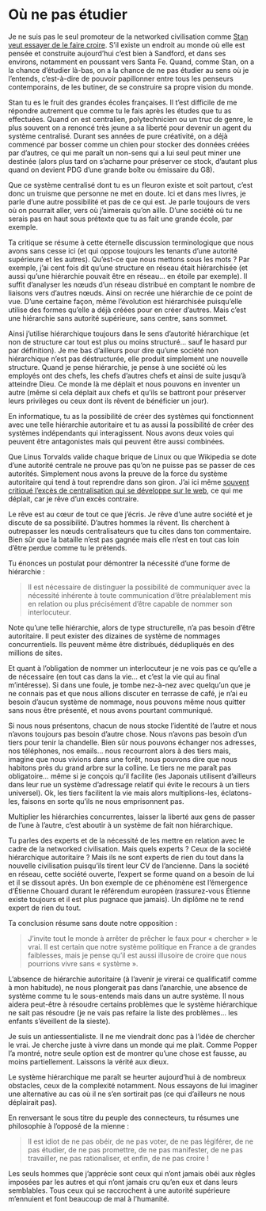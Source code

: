 # Où ne pas étudier

Je ne suis pas le seul promoteur de la networked civilisation comme [Stan veut essayer de le faire croire](https://tcrouzet.com/2008/05/11/non-je-n%e2%80%99ai-pas-arrete-de-bloguer/#comment-54584). S’il existe un endroit au monde où elle est pensée et construite aujourd’hui c’est bien à Sandford, et dans ses environs, notamment en poussant vers Santa Fe. Quand, comme Stan, on a la chance d’étudier là-bas, on a la chance de ne pas étudier au sens où je l’entends, c’est-à-dire de pouvoir papillonner entre tous les penseurs contemporains, de les butiner, de se construire sa propre vision du monde.

Stan tu es le fruit des grandes écoles françaises. Il t’est difficile de me répondre autrement que comme tu le fais après les études que tu as effectuées. Quand on est centralien, polytechnicien ou un truc de genre, le plus souvent on a renoncé très jeune a sa liberté pour devenir un agent du système centralisé. Durant ses années de pure créativité, on a déjà commencé par bosser comme un chien pour stocker des données créées par d’autres, ce qui me paraît un non-sens qui a lui seul peut miner une destinée (alors plus tard on s’acharne pour préserver ce stock, d’autant plus quand on devient PDG d’une grande boîte ou émissaire du G8).

Que ce système centralisé dont tu es un fleuron existe et soit partout, c’est donc un truisme que personne ne met en doute. Ici et dans mes livres, je parle d’une autre possibilité et pas de ce qui est. Je parle toujours de vers où on pourrait aller, vers où j’aimerais qu’on aille. D’une société où tu ne serais pas en haut sous prétexte que tu as fait une grande école, par exemple.

Ta critique se résume à cette éternelle discussion terminologique que nous avons sans cesse ici (et qui oppose toujours les tenants d’une autorité supérieure et les autres). Qu’est-ce que nous mettons sous les mots ? Par exemple, j’ai cent fois dit qu’une structure en réseau était hiérarchisée (et aussi qu’une hiérarchie pouvait être en réseau… en étoile par exemple). Il suffit d’analyser les nœuds d’un réseau distribué en comptant le nombre de liaisons vers d’autres nœuds. Ainsi on recrée une hiérarchie de ce point de vue. D’une certaine façon, même l’évolution est hiérarchisée puisqu’elle utilise des formes qu’elle a déjà créées pour en créer d’autres. Mais c’est une hiérarchie sans autorité supérieure, sans centre, sans sommet.

Ainsi j’utilise hiérarchique toujours dans le sens d’autorité hiérarchique (et non de structure car tout est plus ou moins structuré… sauf le hasard pur par définition). Je me bas d’ailleurs pour dire qu’une société non hiérarchique n’est pas déstructurée, elle produit simplement une nouvelle structure. Quand je pense hiérarchie, je pense à une société où les employés ont des chefs, les chefs d’autres chefs et ainsi de suite jusqu’à atteindre Dieu. Ce monde là me déplait et nous pouvons en inventer un autre (même si cela déplait aux chefs et qu’ils se battront pour préserver leurs privilèges ou ceux dont ils rêvent de bénéficier un jour).

En informatique, tu as la possibilité de créer des systèmes qui fonctionnent avec une telle hiérarchie autoritaire et tu as aussi la possibilité de créer des systèmes indépendants qui interagissent. Nous avons deux voies qui peuvent être antagonistes mais qui peuvent être aussi combinées.

Que Linus Torvalds valide chaque brique de Linux ou que Wikipedia se dote d’une autorité centrale ne prouve pas qu’on ne puisse pas se passer de ces autorités. Simplement nous avons la preuve de la force du système autoritaire qui tend à tout reprendre dans son giron. J’ai ici même [souvent critiqué l’excès de centralisation qui se développe sur le web](https://tcrouzet.com/2007/07/09/hypercentralisation/), ce qui me déplait, car je rêve d’un excès contraire.

Le rêve est au cœur de tout ce que j’écris. Je rêve d’une autre société et je discute de sa possibilité. D’autres hommes la rêvent. Ils cherchent à outrepasser les nœuds centralisateurs que tu cites dans ton commentaire. Bien sûr que la bataille n’est pas gagnée mais elle n’est en tout cas loin d’être perdue comme tu le prétends.

Tu énonces un postulat pour démontrer la nécessité d’une forme de hiérarchie :

> Il est nécessaire de distinguer la possibilité de communiquer avec la nécessité inhérente à toute communication d’être préalablement mis en relation ou plus précisément d’être capable de nommer son interlocuteur.

Note qu’une telle hiérarchie, alors de type structurelle, n’a pas besoin d’être autoritaire. Il peut exister des dizaines de système de nommages concurrentiels. Ils peuvent même être distribués, dédupliqués en des millions de sites.

Et quant à l’obligation de nommer un interlocuteur je ne vois pas ce qu’elle a de nécessaire (en tout cas dans la vie… et c’est la vie qui au final m’intéresse). Si dans une foule, je tombe nez-à-nez avec quelqu’un que je ne connais pas et que nous allions discuter en terrasse de café, je n’ai eu besoin d’aucun système de nommage, nous pouvons même nous quitter sans nous être présenté, et nous avons pourtant communiqué.

Si nous nous présentons, chacun de nous stocke l’identité de l’autre et nous n’avons toujours pas besoin d’autre chose. Nous n’avons pas besoin d’un tiers pour tenir la chandelle. Bien sûr nous pouvons échanger nos adresses, nos téléphones, nos emails… nous recourront alors à des tiers mais, imagine que nous vivions dans une forêt, nous pouvons dire que nous habitons près du grand arbre sur la colline. Le tiers ne me paraît pas obligatoire… même si je conçois qu’il facilite (les Japonais utilisent d’ailleurs dans leur rue un système d’adressage relatif qui évite le recours à un tiers universel). Ok, les tiers facilitent la vie mais alors multiplions-les, éclatons-les, faisons en sorte qu’ils ne nous emprisonnent pas.

Multiplier les hiérarchies concurrentes, laisser la liberté aux gens de passer de l’une à l’autre, c’est aboutir à un système de fait non hiérarchique.

Tu parles des experts et de la nécessité de les mettre en relation avec le cadre de la networked civilisation. Mais quels experts ? Ceux de la société hiérarchique autoritaire ? Mais ils ne sont experts de rien du tout dans la nouvelle civilisation puisqu’ils tirent leur CV de l’ancienne. Dans la société en réseau, cette société ouverte, l’expert se forme quand on a besoin de lui et il se dissout après. Un bon exemple de ce phénomène est l’émergence d’Étienne Chouard durant le référendum européen (rassurez-vous Étienne existe toujours et il est plus pugnace que jamais). Un diplôme ne te rend expert de rien du tout.

Ta conclusion résume sans doute notre opposition :

> J’invite tout le monde à arrêter de prêcher le faux pour « chercher » le vrai. Il est certain que notre système politique en France a de grandes faiblesses, mais je pense qu’il est aussi illusoire de croire que nous pourrions vivre sans « système ».

L’absence de hiérarchie autoritaire (à l’avenir je virerai ce qualificatif comme à mon habitude), ne nous plongerait pas dans l’anarchie, une absence de système comme tu le sous-entends mais dans un autre système. Il nous aidera peut-être à résoudre certains problèmes que le système hiérarchique ne sait pas résoudre (je ne vais pas refaire la liste des problèmes… les enfants s’éveillent de la sieste).

Je suis un antiessentialiste. Il ne me viendrait donc pas à l’idée de chercher le vrai. Je cherche juste à vivre dans un monde qui me plait. Comme Popper l’a montré, notre seule option est de montrer qu’une chose est fausse, au moins partiellement. Laissons la vérité aux dieux.

Le système hiérarchique me paraît se heurter aujourd’hui à de nombreux obstacles, ceux de la complexité notamment. Nous essayons de lui imaginer une alternative au cas où il ne s’en sortirait pas (ce qui d’ailleurs ne nous déplairait pas).

En renversant le sous titre du peuple des connecteurs, tu résumes une philosophie à l’opposé de la mienne :

> Il est idiot de ne pas obéir, de ne pas voter, de ne pas légiférer, de ne pas étudier, de ne pas promettre, de ne pas manifester, de ne pas travailler, ne pas rationaliser, et enfin, de ne pas croire !

Les seuls hommes que j’apprécie sont ceux qui n’ont jamais obéi aux règles imposées par les autres et qui n’ont jamais cru qu’en eux et dans leurs semblables. Tous ceux qui se raccrochent à une autorité supérieure m’ennuient et font beaucoup de mal à l’humanité.